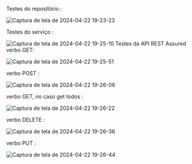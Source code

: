 Testes do repositório :

![Captura de tela de 2024-04-22 19-23-23](https://github.com/klausmerini/SpringTest/assets/109608171/eacea15c-f23c-4970-955e-267cc8a136c3)

Testes do serviço :

![Captura de tela de 2024-04-22 19-25-10](https://github.com/klausmerini/SpringTest/assets/109608171/a654fc56-c33e-45ec-b4e8-419568bf40af)
Testes da API REST Assured verbo GET: 

![Captura de tela de 2024-04-22 19-25-51](https://github.com/klausmerini/SpringTest/assets/109608171/e87e443a-9a27-4e54-92d6-592e34eebe84)

verbo POST :

![Captura de tela de 2024-04-22 19-26-06](https://github.com/klausmerini/SpringTest/assets/109608171/72e0a3fe-4720-4203-9ef5-1bfba9565c9d)

verbo GET, no caso get todos :

![Captura de tela de 2024-04-22 19-26-22](https://github.com/klausmerini/SpringTest/assets/109608171/64211800-bcee-458b-816b-d692eaa439b9)

verbo DELETE : 

![Captura de tela de 2024-04-22 19-26-36](https://github.com/klausmerini/SpringTest/assets/109608171/bc1bd090-8f86-4896-890f-f2a47fb4a748)

verbo PUT :

![Captura de tela de 2024-04-22 19-26-44](https://github.com/klausmerini/SpringTest/assets/109608171/f890db36-b74d-4711-9bc5-3354216434e1)
